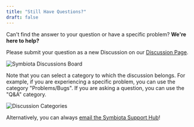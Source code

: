 ```yaml
---
title: "Still Have Questions?"
draft: false
---
```


Can't find the answer to your question or have a specific problem? **We're here to help?**

Please submit your question as a new Discussion on our [Discussion Page](https://github.com/BioKIC/symbiota-docs/discussions).

![Symbiota Discussions Board](/symbiota-docs/images/discussions_highlighted.PNG)

Note that you can select a category to which the discussion belongs. For example, if you are experiencing a specific problem, you can use the category "Problems/Bugs". If you are asking a question, you can use the "Q&A" category.

![Discussion Categories](/symbiota-docs/images/categories_highlighted.PNG)

Alternatively, you can always [email the Symbiota Support Hub](mailto:symbiota@asu.edu)!
